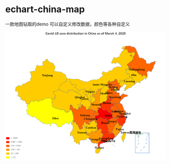 # echart-china-map
一款地图钻取的demo
可以自定义修改数据，颜色等各种自定义

![效果图](https://github.com/gengbingbing/echart-china-map/blob/master/%E5%85%A8%E5%9B%BD%E5%8F%8A%E4%B8%9C%E4%B8%89%E7%9C%81%E7%A1%AE%E8%AF%8A%E5%88%86%E5%B8%83%E5%9B%BE/%E5%85%A8%E5%9B%BD%E7%A1%AE%E8%AF%8A%E5%88%86%E5%B8%83%E5%9B%BE.png)
